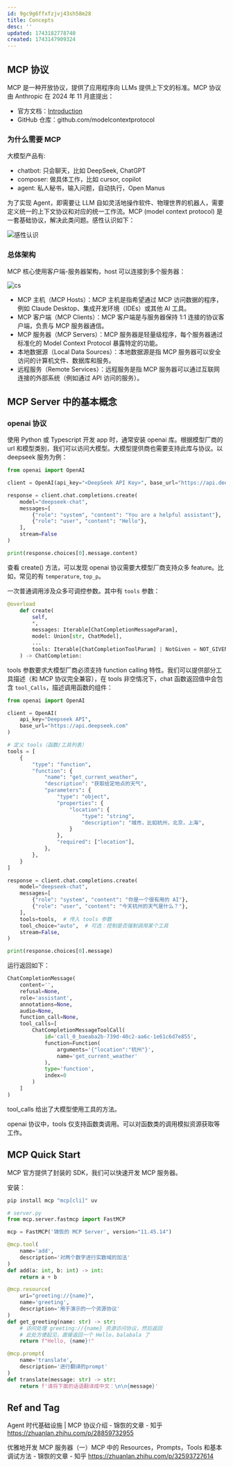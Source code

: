 ```yaml
---
id: 9gc9g6ffxfzjvj43sh58m28
title: Concepts
desc: ''
updated: 1743182778740
created: 1743147909324
---
```



## MCP 协议

MCP 是一种开放协议，提供了应用程序向 LLMs 提供上下文的标准。MCP 协议由 Anthropic 在 2024 年 11 月底提出：
- 官方文档：[Introduction](https://link.zhihu.com/?target=https%3A//modelcontextprotocol.io/introduction)
- GitHub 仓库：github.com/modelcontextprotocol

### 为什么需要 MCP

大模型产品有:
- chatbot: 只会聊天，比如 DeepSeek, ChatGPT
- composer: 做具体工作，比如 cursor, copilot
- agent: 私人秘书，输入问题，自动执行，Open Manus

为了实现 Agent，即需要让 LLM 自如灵活地操作软件、物理世界的机器人，需要定义统一的上下文协议和对应的统一工作流。MCP (model context protocol) 是一套基础协议，解决此类问题。感性认识如下：

![感性认识](assets/images/agent.mcp.Concepts/感性认识.png)

### 总体架构

MCP 核心使用客户端-服务器架构，host 可以连接到多个服务器：

![cs](assets/images/agent.mcp.Concepts/cs.png)

- MCP 主机（MCP Hosts）：MCP 主机是指希望通过 MCP 访问数据的程序，例如 Claude Desktop、集成开发环境（IDEs）或其他 AI 工具。
- MCP 客户端（MCP Clients）：MCP 客户端是与服务器保持 1:1 连接的协议客户端，负责与 MCP 服务器通信。
- MCP 服务器（MCP Servers）：MCP 服务器是轻量级程序，每个服务器通过标准化的 Model Context Protocol 暴露特定的功能。
- 本地数据源（Local Data Sources）：本地数据源是指 MCP 服务器可以安全访问的计算机文件、数据库和服务。
- 远程服务（Remote Services）：远程服务是指 MCP 服务器可以通过互联网连接的外部系统（例如通过 API 访问的服务）。

## MCP Server 中的基本概念

### openai 协议

使用 Python 或 Typescript 开发 app 时，通常安装 openai 库。根据模型厂商的 url 和模型类别，我们可以访问大模型。大模型提供商也需要支持此库与协议。以 deepseek 服务为例：

```py
from openai import OpenAI

client = OpenAI(api_key="<DeepSeek API Key>", base_url="https://api.deepseek.com")

response = client.chat.completions.create(
    model="deepseek-chat",
    messages=[
        {"role": "system", "content": "You are a helpful assistant"},
        {"role": "user", "content": "Hello"},
    ],
    stream=False
)

print(response.choices[0].message.content)
```

查看 create() 方法，可以发现 openai 协议需要大模型厂商支持众多 feature。比如，常见的有 `temperature`, `top_p`。

一次普通调用涉及众多可调控参数。其中有 `tools` 参数：

```py
@overload
    def create(
        self,
        *,
        messages: Iterable[ChatCompletionMessageParam],
        model: Union[str, ChatModel],
        ...
        tools: Iterable[ChatCompletionToolParam] | NotGiven = NOT_GIVEN,
    ) -> ChatCompletion:
```

tools 参数要求大模型厂商必须支持 function calling 特性。我们可以提供部分工具描述（和 MCP 协议完全兼容），在 tools 非空情况下，chat 函数返回值中会包含 `tool_Calls`，描述调用函数的组件：

```py
from openai import OpenAI

client = OpenAI(
    api_key="Deepseek API",
    base_url="https://api.deepseek.com"
)

# 定义 tools（函数/工具列表）
tools = [
    {
        "type": "function",
        "function": {
            "name": "get_current_weather",
            "description": "获取给定地点的天气",
            "parameters": {
                "type": "object",
                "properties": {
                    "location": {
                        "type": "string",
                        "description": "城市，比如杭州，北京，上海",
                    }
                },
                "required": ["location"],
            },
        },
    }
]

response = client.chat.completions.create(
    model="deepseek-chat",
    messages=[
        {"role": "system", "content": "你是一个很有用的 AI"},
        {"role": "user", "content": "今天杭州的天气是什么？"},
    ],
    tools=tools,  # 传入 tools 参数
    tool_choice="auto",  # 可选：控制是否强制调用某个工具
    stream=False,
)

print(response.choices[0].message)
```

运行返回如下：

```py
ChatCompletionMessage(
    content='',
    refusal=None,
    role='assistant',
    annotations=None,
    audio=None,
    function_call=None,
    tool_calls=[
        ChatCompletionMessageToolCall(
            id='call_0_baeaba2b-739d-40c2-aa6c-1e61c6d7e855',
            function=Function(
                arguments='{"location":"杭州"}',
                name='get_current_weather'
            ),
            type='function',
            index=0
        )
    ]
)
```

tool_calls 给出了大模型使用工具的方法。

openai 协议中，tools 仅支持函数类调用。可以对函数类的调用模拟资源获取等工作。

## MCP Quick Start

MCP 官方提供了封装的 SDK，我们可以快速开发 MCP 服务器。

安装：

```bash
pip install mcp "mcp[cli]" uv
```

```py
# server.py
from mcp.server.fastmcp import FastMCP

mcp = FastMCP('锦恢的 MCP Server', version="11.45.14")

@mcp.tool(
    name='add',
    description='对两个数字进行实数域的加法'
)
def add(a: int, b: int) -> int:
    return a + b

@mcp.resource(
    uri="greeting://{name}",
    name='greeting',
    description='用于演示的一个资源协议'
)
def get_greeting(name: str) -> str:
    # 访问处理 greeting://{name} 资源访问协议，然后返回
    # 此处方便起见，直接返回一个 Hello，balabala 了
    return f"Hello, {name}!"

@mcp.prompt(
    name='translate',
    description='进行翻译的prompt'
)
def translate(message: str) -> str:
    return f'请将下面的话语翻译成中文：\n\n{message}'
```

## Ref and Tag

Agent 时代基础设施 | MCP 协议介绍 - 锦恢的文章 - 知乎
https://zhuanlan.zhihu.com/p/28859732955

优雅地开发 MCP 服务器（一）MCP 中的 Resources，Prompts，Tools 和基本调试方法 - 锦恢的文章 - 知乎
https://zhuanlan.zhihu.com/p/32593727614